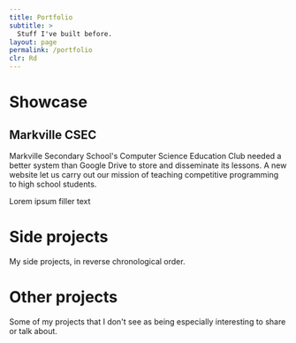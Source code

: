 ```yaml
---
title: Portfolio
subtitle: >
  Stuff I've built before.
layout: page
permalink: /portfolio
clr: Rd
---
```


# Showcase

<div class="showcase" id="mss-csec" data-clr="Rd" data-skills="JS Ruby CSS3 CircleCI">
  <h2>Markville CSEC</h2>
  <p class="summary">Markville Secondary School's Computer Science Education Club needed a better system than Google Drive to store and disseminate its lessons. 
  A new website let us carry out our mission of teaching competitive programming to high school students.</p>
  <p>Lorem ipsum filler text</p>
</div>

# Side projects

My side projects, in reverse chronological order.

# Other projects

Some of my projects that I don't see as being especially interesting to share or talk about.
